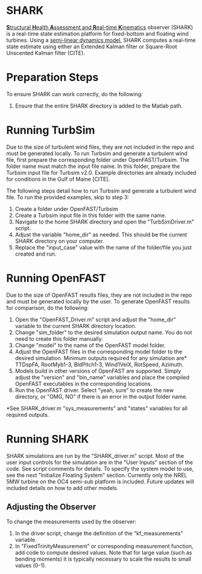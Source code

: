 # SHARK
<u>**S**tructural **H**ealth **A**ssessment and **R**eal-time **K**inematics</u> observer (SHARK) is a real-time state estimation platform for fixed-bottom and floating wind turbines. Using a [semi-linear dynamics model](https://www.overleaf.com/read/vwhkfsmnwypk#2b01ba), SHARK computes a real-time state estimate using either an Extended Kalman filter or Square-Root Unscented Kalman filter (CITE).

# Preparation Steps

To ensure SHARK can work correctly, do the following:

1. Ensure that the entire SHARK directory is added to the Matlab path.

# Running TurbSim

Due to the size of turbulent wind files, they are not included in the repo and must be generated locally. To run Turbsim and generate a turbulent wind file, first prepare the corresponding folder under OpenFAST/Turbsim. The folder name must match the input file name. In this folder, prepare the Turbsim input file for Turbsim v2.0. Example directories are already included for conditions in the Gulf of Maine [CITE]. 

The following steps detail how to run Turbsim and generate a turbulent wind file. To run the provided examples, skip to step 3:

1. Create a folder under OpenFAST/Turbsim
2. Create a Turbsim input file in this folder with the same name.
3. Navigate to the home SHARK directory and open the "TurbSimDriver.m" script.
4. Adjust the variable "home_dir" as needed. This should be the current SHARK directory on your computer.
5. Replace the "input_case" value with the name of the folder/file you just created and run.

# Running OpenFAST

Due to the size of OpenFAST results files, they are not included in the repo and must be generated locally by the user. To generate OpenFAST results for comparison, do the following:

1. Open the "OpenFAST_Driver.m" script and adjust the "home_dir" variable to the current SHARK directory location.
2. Change "sim_folder" to the desired simulation output name. You do not need to create this folder manually.
3. Change "model" to the name of the OpenFAST model folder.
4. Adjust the OpenFAST files in the corresponding model folder to the desired simulation. Minimum outputs required for any simulation are* TTDspFA, RootMyb1-3, BldPitch1-3, Wind1VelX, RotSpeed, Azimuth.
5. Models build in other versions of OpenFAST are supported. Simply adjust the "version" and "bin_name" variables and place the compiled OpenFAST executables in the corresponding locations.
6. Run the OpenFAST driver. Select "yeah, sure" to create the new directory, or "OMG, NO" if there is an error in the output folder name.

*See SHARK_driver.m "sys_measurements" and "states" variables for all required outputs.

# Running SHARK

SHARK simulations are run by the "SHARK_driver.m" script. Most of the user input controls for the simulation are in the "User Inputs" section of the code. See script comments for details. To specify the system model to use, see the next "Initialize Floating System" section. Currently only the NREL 5MW turbine on the OC4 semi-sub platform is included. Future updates will included details on how to add other models.

## Adjusting the Observer
To change the measurements used by the observer:

1. In the driver script, change the definition of the "kf_measurements" variable.
2. In "FixedTrinityMeasurement" or corresponding measurement function, add code to compute desired values. Note that for large value (such as bending moments) it is typically necessary to scale the results to small values (0-1).


